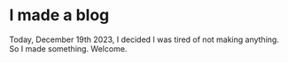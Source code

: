 # I made a blog
Today, December 19th 2023, I decided I was tired of not making anything. So I made something. Welcome.